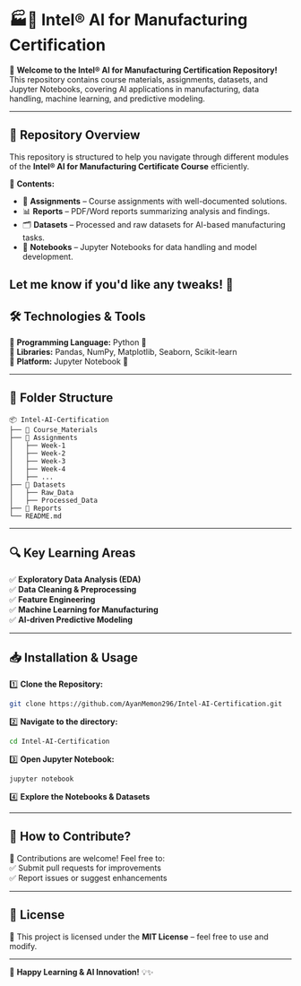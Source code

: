 # 🏭🤖 Intel® AI for Manufacturing Certification  

🚀 **Welcome to the Intel® AI for Manufacturing Certification Repository!** This repository contains course materials, assignments, datasets, and Jupyter Notebooks, covering AI applications in manufacturing, data handling, machine learning, and predictive modeling.  

---

## 📌 Repository Overview  
This repository is structured to help you navigate through different modules of the **Intel® AI for Manufacturing Certificate Course** efficiently.  

📂 **Contents:**  
- 📑 **Assignments** – Course assignments with well-documented solutions.  
- 📊 **Reports** – PDF/Word reports summarizing analysis and findings.
- 🗂️ **Datasets** – Processed and raw datasets for AI-based manufacturing tasks.  
- 📓 **Notebooks** – Jupyter Notebooks for data handling and model development.  

Let me know if you'd like any tweaks! 🚀
---

## 🛠 Technologies & Tools  
🔹 **Programming Language:** Python 🐍  
🔹 **Libraries:** Pandas, NumPy, Matplotlib, Seaborn, Scikit-learn  
🔹 **Platform:** Jupyter Notebook 📓  

---

## 📂 Folder Structure  
```
📦 Intel-AI-Certification
├── 📁 Course_Materials
├── 📁 Assignments
│   ├── Week-1
│   ├── Week-2
│   ├── Week-3
│   ├── Week-4
│   ├── ...
├── 📁 Datasets
│   ├── Raw_Data
│   ├── Processed_Data
├── 📁 Reports
└── README.md
```

---

## 🔍 Key Learning Areas  
✅ **Exploratory Data Analysis (EDA)**  
✅ **Data Cleaning & Preprocessing**  
✅ **Feature Engineering**  
✅ **Machine Learning for Manufacturing**  
✅ **AI-driven Predictive Modeling**  

---

## 📥 Installation & Usage  
1️⃣ **Clone the Repository:**  
```bash
git clone https://github.com/AyanMemon296/Intel-AI-Certification.git
```
2️⃣ **Navigate to the directory:**  
```bash
cd Intel-AI-Certification
```
3️⃣ **Open Jupyter Notebook:**  
```bash
jupyter notebook
```
4️⃣ **Explore the Notebooks & Datasets**  

---

## 📌 How to Contribute?  
🙌 Contributions are welcome! Feel free to:  
✅ Submit pull requests for improvements  
✅ Report issues or suggest enhancements  

---

## 📜 License  
📄 This project is licensed under the **MIT License** – feel free to use and modify.  

---

🚀 **Happy Learning & AI Innovation!** 💡✨  

